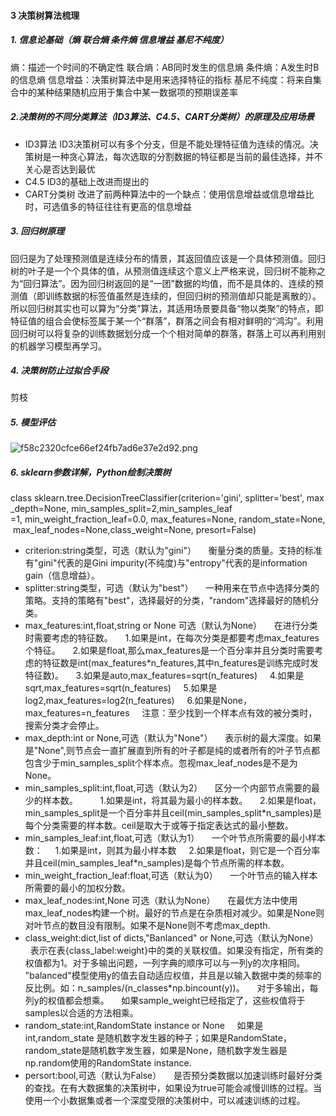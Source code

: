 #### 3 决策树算法梳理

##### 1. 信息论基础（熵 联合熵 条件熵 信息增益 基尼不纯度） 
熵：描述一个时间的不确定性
联合熵：AB同时发生的信息熵
条件熵：A发生时B的信息熵
信息增益：决策树算法中是用来选择特征的指标
基尼不纯度：将来自集合中的某种结果随机应用于集合中某一数据项的预期误差率

##### 2.决策树的不同分类算法（ID3算法、C4.5、CART分类树）的原理及应用场景 
* ID3算法
ID3决策树可以有多个分支，但是不能处理特征值为连续的情况。决策树是一种贪心算法，每次选取的分割数据的特征都是当前的最佳选择，并不关心是否达到最优
* C4.5
ID3的基础上改进而提出的
* CART分类树
改进了前两种算法中的一个缺点：使用信息增益或信息增益比时，可选值多的特征往往有更高的信息增益

##### 3. 回归树原理 
回归是为了处理预测值是连续分布的情景，其返回值应该是一个具体预测值。回归树的叶子是一个个具体的值，从预测值连续这个意义上严格来说，回归树不能称之为“回归算法”。因为回归树返回的是“一团”数据的均值，而不是具体的、连续的预测值（即训练数据的标签值虽然是连续的，但回归树的预测值却只能是离散的）。所以回归树其实也可以算为“分类”算法，其适用场景要具备“物以类聚”的特点，即特征值的组合会使标签属于某一个“群落”，群落之间会有相对鲜明的“鸿沟”。利用回归树可以将复杂的训练数据划分成一个个相对简单的群落，群落上可以再利用别的机器学习模型再学习。
##### 4. 决策树防止过拟合手段 
剪枝
##### 5. 模型评估 
![f58c2320cfce66ef24fb7ad6e37e2d92.png](en-resource://database/792:0)
##### 6. sklearn参数详解，Python绘制决策树
class sklearn.tree.DecisionTreeClassifier(criterion='gini', splitter='best', max_depth=None, min_samples_split=2,min_samples_leaf =1, min_weight_fraction_leaf=0.0, max_features=None, random_state=None, max_leaf_nodes=None,class_weight=None, presort=False)


* criterion:string类型，可选（默认为"gini"）
    衡量分类的质量。支持的标准有"gini"代表的是Gini impurity(不纯度)与"entropy"代表的是information gain（信息增益）。
* splitter:string类型，可选（默认为"best"）
    一种用来在节点中选择分类的策略。支持的策略有"best"，选择最好的分类，"random"选择最好的随机分类。
* max_features:int,float,string or None 可选（默认为None）
    在进行分类时需要考虑的特征数。
    1.如果是int，在每次分类是都要考虑max_features个特征。
    2.如果是float,那么max_features是一个百分率并且分类时需要考虑的特征数是int(max_features*n_features,其中n_features是训练完成时发特征数)。
    3.如果是auto,max_features=sqrt(n_features)
    4.如果是sqrt,max_features=sqrt(n_features)
    5.如果是log2,max_features=log2(n_features)
    6.如果是None，max_features=n_features
    注意：至少找到一个样本点有效的被分类时，搜索分类才会停止。
* max_depth:int or None,可选（默认为"None"）
    表示树的最大深度。如果是"None",则节点会一直扩展直到所有的叶子都是纯的或者所有的叶子节点都包含少于min_samples_split个样本点。忽视max_leaf_nodes是不是为None。
 * min_samples_split:int,float,可选（默认为2）
    区分一个内部节点需要的最少的样本数。    
    1.如果是int，将其最为最小的样本数。
    2.如果是float，min_samples_split是一个百分率并且ceil(min_samples_split*n_samples)是每个分类需要的样本数。ceil是取大于或等于指定表达式的最小整数。
* min_samples_leaf:int,float,可选（默认为1）
    一个叶节点所需要的最小样本数：
    1.如果是int，则其为最小样本数
    2.如果是float，则它是一个百分率并且ceil(min_samples_leaf*n_samples)是每个节点所需的样本数。
* min_weight_fraction_leaf:float,可选（默认为0）
    一个叶节点的输入样本所需要的最小的加权分数。
* max_leaf_nodes:int,None 可选（默认为None）
    在最优方法中使用max_leaf_nodes构建一个树。最好的节点是在杂质相对减少。如果是None则对叶节点的数目没有限制。如果不是None则不考虑max_depth.
* class_weight:dict,list of dicts,"Banlanced" or None,可选（默认为None）
    表示在表{class_label:weight}中的类的关联权值。如果没有指定，所有类的权值都为1。对于多输出问题，一列字典的顺序可以与一列y的次序相同。
    "balanced"模型使用y的值去自动适应权值，并且是以输入数据中类的频率的反比例。如：n_samples/(n_classes*np.bincount(y))。
    对于多输出，每列y的权值都会想乘。
    如果sample_weight已经指定了，这些权值将于samples以合适的方法相乘。
* random_state:int,RandomState instance or None
    如果是int,random_state 是随机数字发生器的种子；如果是RandomState，random_state是随机数字发生器，如果是None，随机数字发生器是np.random使用的RandomState instance.
* persort:bool,可选（默认为False）
    是否预分类数据以加速训练时最好分类的查找。在有大数据集的决策树中，如果设为true可能会减慢训练的过程。当使用一个小数据集或者一个深度受限的决策树中，可以减速训练的过程。
